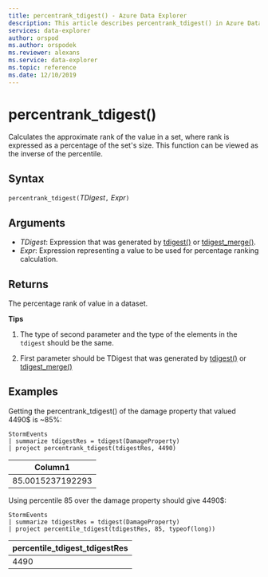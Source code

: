 ```yaml
---
title: percentrank_tdigest() - Azure Data Explorer
description: This article describes percentrank_tdigest() in Azure Data Explorer.
services: data-explorer
author: orspod
ms.author: orspodek
ms.reviewer: alexans
ms.service: data-explorer
ms.topic: reference
ms.date: 12/10/2019
---
```

# percentrank_tdigest()

Calculates the approximate rank of the value in a set, where rank is expressed as a percentage of the set's size.
This function can be viewed as the inverse of the percentile.

## Syntax

`percentrank_tdigest(`*TDigest*`,` *Expr*`)`

## Arguments

* *TDigest*: Expression that was generated by [tdigest()](tdigest-aggfunction.md) or [tdigest_merge()](tdigest-merge-aggfunction.md).
* *Expr*: Expression representing a value to be used for percentage ranking calculation.

## Returns

The percentage rank of value in a dataset.

**Tips**

1) The type of second parameter and the type of the elements in the `tdigest` should be the same.

2) First parameter should be TDigest that was generated by [tdigest()](tdigest-aggfunction.md) or [tdigest_merge()](tdigest-merge-aggfunction.md)

## Examples

Getting the percentrank_tdigest() of the damage property that valued 4490$ is ~85%:

<!-- csl: https://help.apl.windows.net:443/Samples -->
```apl
StormEvents
| summarize tdigestRes = tdigest(DamageProperty)
| project percentrank_tdigest(tdigestRes, 4490)

```

|Column1|
|---|
|85.0015237192293|


Using percentile 85 over the damage property should give 4490$:

<!-- csl: https://help.apl.windows.net:443/Samples -->
```apl
StormEvents
| summarize tdigestRes = tdigest(DamageProperty)
| project percentile_tdigest(tdigestRes, 85, typeof(long))

```

|percentile_tdigest_tdigestRes|
|---|
|4490|
